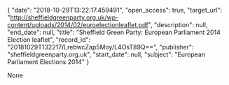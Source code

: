 {
  "date": "2018-10-29T13:22:17.459491", 
  "open_access": true, 
  "target_url": "http://sheffieldgreenparty.org.uk/wp-content/uploads/2014/02/euroelectionleaflet.pdf", 
  "description": null, 
  "end_date": null, 
  "title": "Sheffield Green Party: European Parliament 2014 Election leaflet", 
  "record_id": "20181029T132217/LrebwcZap5Moy/L4OsT89Q==", 
  "publisher": "sheffieldgreenparty.org.uk", 
  "start_date": null, 
  "subject": "European Parliament Elections 2014"
}

None